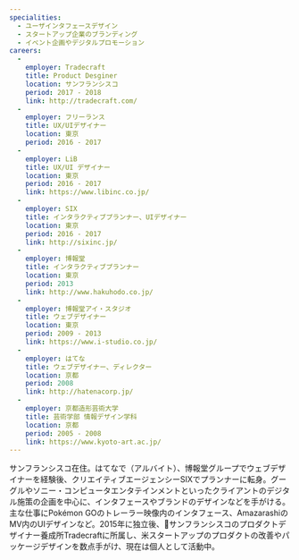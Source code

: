 ```yaml
---
specialities:
  - ユーザインタフェースデザイン
  - スタートアップ企業のブランディング
  - イベント企画やデジタルプロモーション
careers:
  -
    employer: Tradecraft
    title: Product Desginer
    location: サンフランシスコ
    period: 2017 - 2018
    link: http://tradecraft.com/
  -
    employer: フリーランス
    title: UX/UIデザイナー
    location: 東京
    period: 2016 - 2017
  -
    employer: LiB
    title: UX/UI デザイナー
    location: 東京
    period: 2016 - 2017
    link: https://www.libinc.co.jp/
  -
    employer: SIX
    title: インタラクティブプランナー、UIデザイナー
    location: 東京
    period: 2016 - 2017
    link: http://sixinc.jp/
  -
    employer: 博報堂
    title: インタラクティブプランナー
    location: 東京
    period: 2013
    link: http://www.hakuhodo.co.jp/
  -
    employer: 博報堂アイ・スタジオ
    title: ウェブデザイナー
    location: 東京
    period: 2009 - 2013
    link: https://www.i-studio.co.jp/
  -
    employer: はてな
    title: ウェブデザイナー、ディレクター
    location: 京都
    period: 2008
    link: http://hatenacorp.jp/
  -
    employer: 京都造形芸術大学
    title: 芸術学部 情報デザイン学科
    location: 京都
    period: 2005 - 2008
    link: https://www.kyoto-art.ac.jp/
---
```


サンフランシスコ在住。はてなで（アルバイト）、博報堂グループでウェブデザイナーを経験後、クリエイティブエージェンシーSIXでプランナーに転身。グーグルやソニー・コンピュータエンタテインメントといったクライアントのデジタル施策の企画を中心に、インタフェースやブランドのデザインなどを手がける。主な仕事にPokémon GOのトレーラー映像内のインタフェース、AmazarashiのMV内のUIデザインなど。2015年に独立後、サンフランシスコのプロダクトデザイナー養成所Tradecraftに所属し、米スタートアップのプロダクトの改善やパッケージデザインを数点手がけ、現在は個人として活動中。
